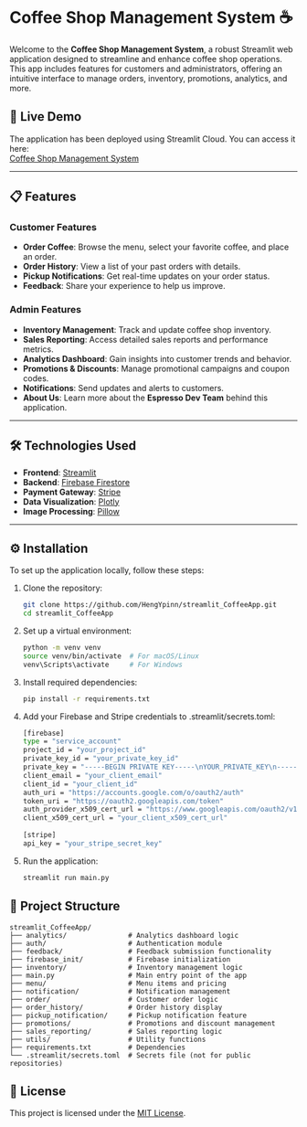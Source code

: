 # Coffee Shop Management System ☕

Welcome to the **Coffee Shop Management System**, a robust Streamlit web application designed to streamline and enhance coffee shop operations. This app includes features for customers and administrators, offering an intuitive interface to manage orders, inventory, promotions, analytics, and more.

## 🚀 Live Demo
The application has been deployed using Streamlit Cloud. You can access it here:  
[Coffee Shop Management System](https://appcoffeeapp-7bmxg7hufgmtyg2iwwfycr.streamlit.app/)

---

## 📋 Features
### **Customer Features**
- **Order Coffee**: Browse the menu, select your favorite coffee, and place an order.
- **Order History**: View a list of your past orders with details.
- **Pickup Notifications**: Get real-time updates on your order status.
- **Feedback**: Share your experience to help us improve.

### **Admin Features**
- **Inventory Management**: Track and update coffee shop inventory.
- **Sales Reporting**: Access detailed sales reports and performance metrics.
- **Analytics Dashboard**: Gain insights into customer trends and behavior.
- **Promotions & Discounts**: Manage promotional campaigns and coupon codes.
- **Notifications**: Send updates and alerts to customers.
- **About Us**: Learn more about the **Espresso Dev Team** behind this application.

---

## 🛠️ Technologies Used
- **Frontend**: [Streamlit](https://streamlit.io/)
- **Backend**: [Firebase Firestore](https://firebase.google.com/products/firestore)
- **Payment Gateway**: [Stripe](https://stripe.com/)
- **Data Visualization**: [Plotly](https://plotly.com/)
- **Image Processing**: [Pillow](https://pillow.readthedocs.io/)

---

## ⚙️ Installation
To set up the application locally, follow these steps:

1. Clone the repository:
   ```bash
   git clone https://github.com/HengYpinn/streamlit_CoffeeApp.git
   cd streamlit_CoffeeApp
2. Set up a virtual environment:
   ```bash
   python -m venv venv
   source venv/bin/activate  # For macOS/Linux
   venv\Scripts\activate     # For Windows
3. Install required dependencies:
   ```bash
   pip install -r requirements.txt
4. Add your Firebase and Stripe credentials to .streamlit/secrets.toml:
   ```bash
   [firebase]
   type = "service_account"
   project_id = "your_project_id"
   private_key_id = "your_private_key_id"
   private_key = "-----BEGIN PRIVATE KEY-----\nYOUR_PRIVATE_KEY\n-----END PRIVATE KEY-----\n"
   client_email = "your_client_email"
   client_id = "your_client_id"
   auth_uri = "https://accounts.google.com/o/oauth2/auth"
   token_uri = "https://oauth2.googleapis.com/token"
   auth_provider_x509_cert_url = "https://www.googleapis.com/oauth2/v1/certs"
   client_x509_cert_url = "your_client_x509_cert_url"
  
   [stripe]
   api_key = "your_stripe_secret_key"
5. Run the application:
   ```bash
   streamlit run main.py
## 📂 Project Structure

```plaintext
streamlit_CoffeeApp/
├── analytics/               # Analytics dashboard logic
├── auth/                    # Authentication module
├── feedback/                # Feedback submission functionality
├── firebase_init/           # Firebase initialization
├── inventory/               # Inventory management logic
├── main.py                  # Main entry point of the app
├── menu/                    # Menu items and pricing
├── notification/            # Notification management
├── order/                   # Customer order logic
├── order_history/           # Order history display
├── pickup_notification/     # Pickup notification feature
├── promotions/              # Promotions and discount management
├── sales_reporting/         # Sales reporting logic
├── utils/                   # Utility functions
├── requirements.txt         # Dependencies
└── .streamlit/secrets.toml  # Secrets file (not for public repositories)
```
## 📝 License

This project is licensed under the [MIT License](https://mit-license.org/).
